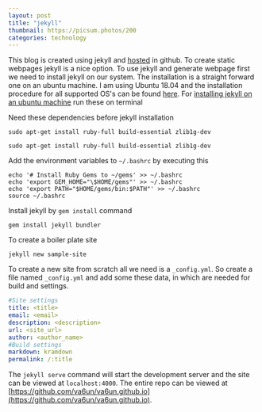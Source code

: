 ```yaml
---
layout: post
title: "jekyll"
thumbnail: https://picsum.photos/200
categories: technology
---
```


This blog is created using jekyll and [hosted](https://pages.github.com/) in github. To create static webpages jekyll is a nice option. To use jekyll and generate webpage first we need to install jekyll on our system. The installation is a straight forward one on an ubuntu machine. I am using Ubuntu 18.04 and the installation procedure for all supported OS's can be found [here](https://jekyllrb.com/docs/installation/). For [installing jekyll on an ubuntu machine](https://jekyllrb.com/docs/installation/ubuntu/) run these on terminal

Need these dependencies before jekyll installation

```shell
sudo apt-get install ruby-full build-essential zlib1g-dev
```

```shell
sudo apt-get install ruby-full build-essential zlib1g-dev
```

Add the environment variables to `~/.bashrc` by executing this

```shell
echo '# Install Ruby Gems to ~/gems' >> ~/.bashrc
echo 'export GEM_HOME="\$HOME/gems"' >> ~/.bashrc
echo 'export PATH="$HOME/gems/bin:$PATH"' >> ~/.bashrc
source ~/.bashrc
```

Install jekyll by `gem install` command

```shell
gem install jekyll bundler
```

To create a boiler plate site

```shell
jekyll new sample-site
```

To create a new site from scratch all we need is a `_config.yml`. So create a file named `_config.yml` and add some these data, in which are needed for build and settings.

```yaml
#Site settings
title: <title>
email: <email>
description: <description>
url: <site_url>
author: <author_name>
#Build settings
markdown: kramdown
permalink: /:title
```

The `jekyll serve` command will start the development server and the site can be viewed at `localhost:4000`.
The entire repo can be viewed at [https://github.com/va6un/va6un.github.io](https://github.com/va6un/va6un.github.io).
